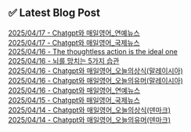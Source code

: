 
## ✅ Latest Blog Post
 
[2025/04/17 - Chatgpt와 매일영어_연예뉴스](https://3hongstore.tistory.com/205) <br/>
[2025/04/17 - Chatgpt와 매일영어_국제뉴스](https://3hongstore.tistory.com/204) <br/>
[2025/04/16 - The thoughtless action is the ideal one](https://3hongstore.tistory.com/203) <br/>
[2025/04/16 - 뇌를 망치는 5가지 습관](https://3hongstore.tistory.com/202) <br/>
[2025/04/16 - Chatgpt와 매일영어_오늘의상식(말레이시아)](https://3hongstore.tistory.com/201) <br/>
[2025/04/16 - Chatgpt와 매일영어_오늘의유머(말레이시아)](https://3hongstore.tistory.com/200) <br/>
[2025/04/16 - Chatgpt와 매일영어_연예뉴스](https://3hongstore.tistory.com/199) <br/>
[2025/04/15 - Chatgpt와 매일영어_국제뉴스](https://3hongstore.tistory.com/198) <br/>
[2025/04/14 - Chatgpt와 매일영어_오늘의상식(덴마크)](https://3hongstore.tistory.com/197) <br/>
[2025/04/14 - Chatgpt와 매일영어_오늘의유머(덴마크)](https://3hongstore.tistory.com/196) <br/>
